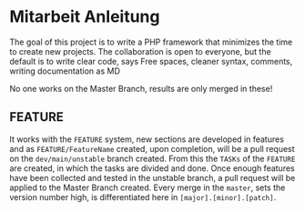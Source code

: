 # Mitarbeit Anleitung

The goal of this project is to write a PHP framework that minimizes the time to create new projects.
The collaboration is open to everyone, but the default is to write clear code, says
Free spaces, cleaner syntax, comments, writing documentation as MD

No one works on the Master Branch, results are only merged in these!

## FEATURE

It works with the ```FEATURE``` system, new sections are developed in features and as
```FEATURE/FeatureName``` created, upon completion, will be a pull request on the ```dev/main/unstable``` branch
created. From this the ```TASKs``` of the ```FEATURE``` are created, in which the tasks are divided and done. Once enough features have been collected and tested in the unstable branch, a pull request will be applied to the
Master Branch created. Every merge in the ```master```, sets the version number high, is differentiated here in ```[major].[minor].[patch]```.
